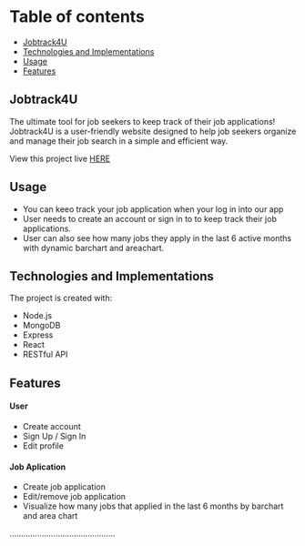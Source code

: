 # Table of contents
* [Jobtrack4U](#Jobtrack4U)
* [Technologies and Implementations](#Technologies-and-Implementations)
* [Usage](#Usage)
* [Features](#Features)


## Jobtrack4U
The ultimate tool for job seekers to keep track of their job applications! Jobtrack4U is a user-friendly website designed to help job seekers organize and manage their job search in a simple and efficient way.


View this project live [HERE](https://jobtrack4u.onrender.com/landing)
## Usage
* You can keeo track your job application when your log in into our app
* User needs to create an account or sign in to to keep track their job applications.
* User can also see how many jobs they apply in the last 6 active months with dynamic barchart and areachart.


## Technologies and Implementations
The project is created with:
* Node.js
* MongoDB
* Express
* React
* RESTful API


## Features
#### User
* Create account
* Sign Up / Sign In
* Edit profile


#### Job Aplication
* Create job application
* Edit/remove job application
* Visualize how many jobs that applied in the last 6 months by barchart and area chart

..............................................
